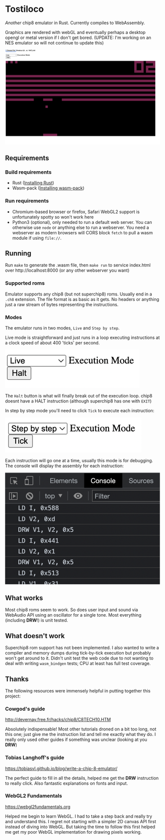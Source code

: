 # Tostiloco

_Another_ chip8 emulator in Rust. Currently compiles to WebAssembly.

Graphics are rendered with webGL and eventually perhaps a desktop
opengl or metal version if I don't get bored. 
(UPDATE: I'm working on an NES emulator so will not continue to update this)

![splash image](screenshots/splash.png)

## Requirements

### Build requirements
* Rust ([Installing Rust](https://www.rust-lang.org/tools/install))
* Wasm-pack ([Installing wasm-pack](https://rustwasm.github.io/wasm-pack/installer/))
### Run requirements
* Chromium-based browser or firefox, Safari WebGL2 support is unfortunately spotty so won't work here
* Python3 (optional), only needed to run a default web server. You can otherwise use `node` or anything else to run a
webserver. You need a webserver as modern browsers will CORS block `fetch` to pull a wasm module if using
`file://`.

## Running

Run `make` to generate the .wasm file, then `make run` to service index.html over http://localhost:8000 (or any other webserver you want)

### Supported roms

Emulator supports any chip8 (but not superchip8) roms. Usually end in a `.ch8` extension. The file format is as 
basic as it gets. No headers or anything just a raw stream of bytes representing the instructions.

### Modes

The emulator runs in two modes, `Live` and `Step by step`.

Live mode is straightforward and just runs in a loop executing instructions at a clock speed of about 400 'ticks' per 
second.

![live mode](screenshots/live-mode.png)

The `Halt` button is what will finally break out of the execution loop. chip8 doesnt have a HALT instruction (although superchip8 has one with `EXIT`)

In step by step mode you'll need to click `Tick` to execute each instruction:

![step mode](screenshots/step-mode.png)

Each instruction will go one at a time, usually this mode is for debugging. The console will display the assembly for 
each instruction:

![console](screenshots/console.png)

## What works

Most chip8 roms seem to work. So does user input and sound via WebAudio API using an oscillator for a single tone.
Most everything (including **DRW**!) is unit tested.

## What doesn't work

Superchip8 rom support has not been implemented. I also wanted to write a compiler and memory dumps during tick-by-tick execution but probably
won't get around to it. Didn't unit test the web code due to not wanting to deal with
writing `wasm_bindgen` tests; CPU at least has full test coverage.

## Thanks

The following resources were immensely helpful in putting together this project:

### Cowgod's guide

http://devernay.free.fr/hacks/chip8/C8TECH10.HTM

Absolutely indispensable! Most other tutorials droned on a bit too long, not this one; just give me the instruction list
and tell me exactly what they do. I really only used other guides if something was unclear (looking at you **DRW**)

### Tobias Langhoff's guide

https://tobiasvl.github.io/blog/write-a-chip-8-emulator/

The perfect guide to fill in all the details, helped me get the **DRW** instruction to really click. Also fantastic
explanations on fonts and input.

### WebGL2 Fundamentals

https://webgl2fundamentals.org

Helped me begin to learn WebGL. I had to  take a step back and really try and understand this. I regret not starting with
a simpler 2D canvas API first instead of diving into WebGL. But taking the time to follow this first helped me get my
poor WebGL implementation for drawing pixels working. 